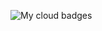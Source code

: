 ![My cloud badges](https://media-exp1.licdn.com/dms/image/C5622AQH1_WBTn6Z1gQ/feedshare-shrink_800/0/1616374927599?e=1622678400&v=beta&t=SIDgCPzAPk8bxm3B0_kQnx6y2AN-SMYmTJnZVSMF0Pw)

